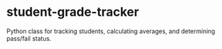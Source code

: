 # student-grade-tracker
Python class for tracking students, calculating averages, and determining pass/fail status.
